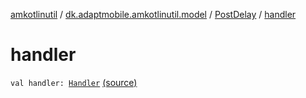 [amkotlinutil](../../index.md) / [dk.adaptmobile.amkotlinutil.model](../index.md) / [PostDelay](index.md) / [handler](./handler.md)

# handler

`val handler: `[`Handler`](https://developer.android.com/reference/android/os/Handler.html) [(source)](https://github.com/adaptmobile-organization/amkotlinutil/tree/master/amkotlinutil/src/main/java/dk/adaptmobile/amkotlinutil/model/PostDelay.kt#L5)